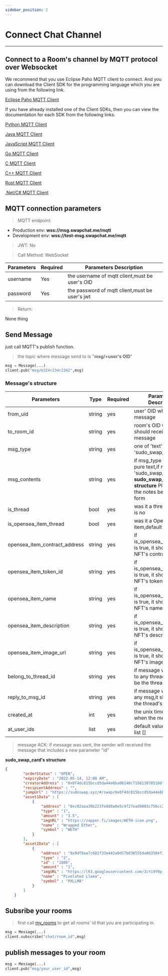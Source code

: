 ```yaml
---
sidebar_position: 2
---
```


# Connect Chat Channel
___
## Connect to a Room's channel by MQTT protocol over Websocket

We recommend that you use Eclipse Paho MQTT client to connect. And you can download the Client SDK for the programming language which you are using from the following link.

[Eclipse Paho MQTT Client](https://www.eclipse.org/paho/index.php?page=downloads.php)

If you have already installed one of the Client SDKs, then you can view the documentation for each SDK from the following links.

[Python MQTT Client](https://www.eclipse.org/paho/index.php?page=clients/python/docs/index.php)

[Java MQTT Client](https://www.eclipse.org/paho/index.php?page=clients/java/index.php)

[JavaScript MQTT Client](https://www.eclipse.org/paho/index.php?page=clients/js/index.php)

[Go MQTT Client](https://www.eclipse.org/paho/index.php?page=clients/golang/index.php)

[C MQTT Client](https://www.eclipse.org/paho/index.php?page=clients/c/index.php)

[C++ MQTT Client](https://www.eclipse.org/paho/index.php?page=clients/cpp/index.php)

[Rust MQTT Client](https://www.eclipse.org/paho/index.php?page=clients/rust/index.php)

[.Net/C# MQTT Client](https://www.eclipse.org/paho/index.php?page=clients/dotnet/index.php)

## MQTT connection parameters

> MQTT endpoint:

- Production env:     **wss://msg.swapchat.me/mqtt**
- Development env:    **wss://test-msg.swapchat.me/mqtt**


> JWT: No

> Call Method: WebSocket

| Parameters | Required |  Parameters Description|
| ------------- | ------------- |--------|
| username  | Yes  |  the username of mqtt client,must be user's OID  |
| password  | Yes  |  the password of mqtt client,must be user's jwt  |

> Return:

None thing

## Send Message

just call MQTT's publish function.
> the topic where message send to is "**msg/+user's OID**"

```python
msg = Message(...)
client.pub("msg/e324r234r2342",msg)
```


### Message's structure
| Parameters | Type | Required |  Parameters Description|
| ---------|------ | ------------- |--------|
|from_uid|string|yes|user' OID who sent the message|
|to_room_id|string|yes|room's OID which should receivced the message|
|msg_type|string|yes|one of 'text' and 'sudo_swap_card'|
|msg_contents|string|yes|if msg_type is 'text',it is pure text,if msg_type is 'sudo_swap_card',see **sudo_swap_card's structure** Please see the notes below this form |
|is_thread|bool|yes|was it a thread,default is no|
|is_opensea_item_thread|bool|yes|was it a OpenSea item,default is no|
|opensea_item_contract_address|string|yes|if is_opensea_item_thread is true, it should be NFT's contract address|
|opensea_item_token_id|string|yes|if is_opensea_item_thread is true, it should be NFT's token id|
|opensea_item_name|string|yes|if is_opensea_item_thread is true, it should be NFT's name|
|opensea_item_description|string|yes|if is_opensea_item_thread is true, it should be NFT's description|
|opensea_item_image_url|string|yes|if is_opensea_item_thread is true, it should be NFT's image path|
|belong_to_thread_id|string|yes|if message was belong to any thread,it should be the thread's OID |
|reply_to_msg_id|string|yes|if message was reply to any msg,it should be the thread's OID|
|created_at|int|yes|the unix time stamp when the message sent|
|at_user_ids|list|yes|default value is empty list []|

> message ACK: if message was sent, the sender will received the message that includes a new parameter "id"


**sudo_swap_card's structure**

```json
{
		"orderStatus" : "OPEN",
		"expiryDate" : "2022-05-14, 12:00 AM",
		"creatorAddress" : "0x0f4dc815bccd5da44e6ba06140c710813078510d",
		"recipientAddress" : "",
		"jumpUrl" : "https://sudoswap.xyz/#/swap/0x0f4dc815bccd5da44e6ba06140c710813078510d/1",
		"asset1Data" : [
			{
				"address" : "0xc02aaa39b223fe8d0a0e5c4f27ead9083c756cc2",
				"type" : "1",
				"amount" : "3.5",
				"imgURL" : "https://zapper.fi/images/WETH-icon.png",
				"name" : "Wrapped Ether",
				"symbol" : "WETH"
			}
		],
		"asset2Data" : [
			{
				"address" : "0x9df8aa7c681f33e442a0d57b838555da863504f3",
				"type" : "2",
				"id" : "1086",
				"amount" : "1",
				"imgURL" : "https://lh3.googleusercontent.com/3cYi9Y9p_ZEPKsIGcMuCnfZTKP3Q6hPDUfkaVMAZbVKRs88NpdOPCepQFMnKIT22Rh2E2Z8IcAYul4JiPhm12nfv0A0zKCUOz9AB=s250",
				"name" : "Pixelated Llama",
				"symbol" : "PXLLMA"
			}
		]
	}
```


##  Subsribe your rooms
> first call [my_rooms](/docs/Web3MQ-RESTFul-API/Room/get-chat-rooms) to get all rooms' id that you are participating in.

```python
msg = Message(...)
client.subscribe("chat/room_id",msg)
```


##  publish messages to your room


```python
msg = Message(...)
client.pub("msg/your_user_id",msg)
```